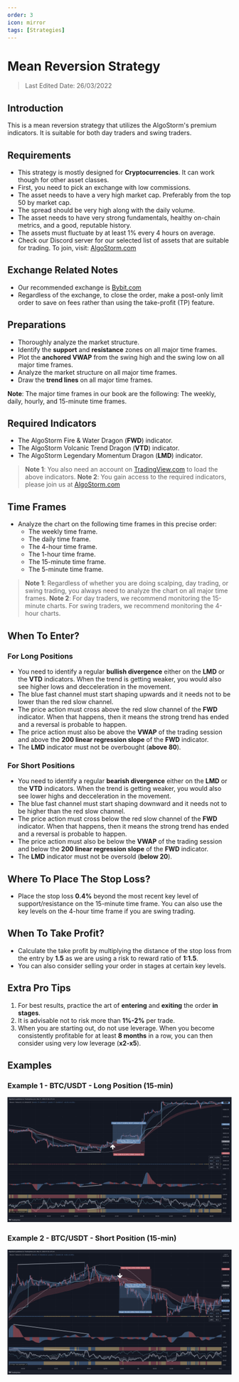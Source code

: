 ```yaml
---
order: 3
icon: mirror
tags: [Strategies]
---
```

# Mean Reversion Strategy

> Last Edited Date: 26/03/2022

## Introduction

This is a mean reversion strategy that utilizes the AlgoStorm's premium indicators. It is suitable for both day traders and swing traders.

## Requirements

- This strategy is mostly designed for **Cryptocurrencies**. It can work though for other asset classes.
- First, you need to pick an exchange with low commissions.
- The asset needs to have a very high market cap. Preferably from the top 50 by market cap.
- The spread should be very high along with the daily volume.
- The asset needs to have very strong fundamentals, healthy on-chain metrics, and a good, reputable history.
- The assets must fluctuate by at least 1% every 4 hours on average.
- Check our Discord server for our selected list of assets that are suitable for trading. To join, visit: [AlgoStorm.com](https://algostorm.com)

## Exchange Related Notes

- Our recommended exchange is [Bybit.com](https://www.bybit.com/en-US/invite?ref=YMYQ0%230)
- Regardless of the exchange, to close the order, make a post-only limit order to save on fees rather than using the take-profit (TP) feature.

## Preparations

- Thoroughly analyze the market structure.
- Identify the **support** and **resistance** zones on all major time frames.
- Plot the **anchored VWAP** from the swing high and the swing low on all major time frames.
- Analyze the market structure on all major time frames.
- Draw the **trend lines** on all major time frames.

**Note**: The major time frames in our book are the following: The weekly, daily, hourly, and 15-minute time frames.

## Required Indicators

- The AlgoStorm Fire & Water Dragon (**FWD**) indicator.
- The AlgoStorm Volcanic Trend Dragon (**VTD**) indicator.
- The AlgoStorm Legendary Momentum Dragon (**LMD**) indicator.

> **Note 1**: You also need an account on [TradingView.com](https://www.tradingview.com/gopro/?share_your_love=labinatorhub) to load the above indicators.
> **Note 2**: You gain access to the required indicators, please join us at [AlgoStorm.com](https://algostorm.com)

## Time Frames

- Analyze the chart on the following time frames in this precise order:
	- The weekly time frame.
	- The daily time frame.
	- The 4-hour time frame.
	- The 1-hour time frame.
	- The 15-minute time frame.
	- The 5-minute time frame.

> **Note 1**: Regardless of whether you are doing scalping, day trading, or swing trading, you always need to analyze the chart on all major time frames.
> **Note 2**: For day traders, we recommend monitoring the 15-minute charts. For swing traders, we recommend monitoring the 4-hour charts.

## When To Enter?

### For Long Positions

- You need to identify a regular **bullish divergence** either on the **LMD** or the **VTD** indicators. When the trend is getting weaker, you would also see higher lows and decceleration in the movement.
- The blue fast channel must start shaping upwards and it needs not to be lower than the red slow channel.
- The price action must cross above the red slow channel of the **FWD** indicator. When that happens, then it means the strong trend has ended and a reversal is probable to happen.
- The price action must also be above the **VWAP** of the trading session and above the **200 linear regression slope** of the **FWD** indicator.
- The **LMD** indicator must not be overbought (**above 80**).

### For Short Positions

- You need to identify a regular **bearish divergence** either on the **LMD** or the **VTD** indicators. When the trend is getting weaker, you would also see lower highs and decceleration in the movement.
- The blue fast channel must start shaping downward and it needs not to be higher than the red slow channel.
- The price action must cross below the red slow channel of the **FWD** indicator. When that happens, then it means the strong trend has ended and a reversal is probable to happen.
- The price action must also be below the **VWAP** of the trading session and below the **200 linear regression slope** of the **FWD** indicator.
- The **LMD** indicator must not be oversold (**below 20**).

## Where To Place The Stop Loss?

- Place the stop loss **0.4%** beyond the most recent key level of support/resistance on the 15-minute time frame. You can also use the key levels on the 4-hour time frame if you are swing trading.

## When To Take Profit?

- Calculate the take profit by multiplying the distance of the stop loss from the entry by **1.5** as we are using a risk to reward ratio of **1:1.5**.
- You can also consider selling your order in stages at certain key levels.

## Extra Pro Tips

1. For best results, practice the art of **entering** and **exiting** the order **in stages**.
2. It is advisable not to risk more than **1%-2%** per trade.
3. When you are starting out, do not use leverage. When you become consistently profitable for at least **8 months** in a row, you can then consider using very low leverage (**x2-x5**).

## Examples

### Example 1 - BTC/USDT - Long Position (15-min)

![Example 1 - BTC/USDT - Long Position (15-min)](./Mean-Reversion-Trading-Strategy-Long-Position.png)

### Example 2 - BTC/USDT - Short Position (15-min)

![Example 2 - BTC/USDT - Short Position (15-min)](./Mean-Reversion-Trading-Strategy-Short-Position.png)